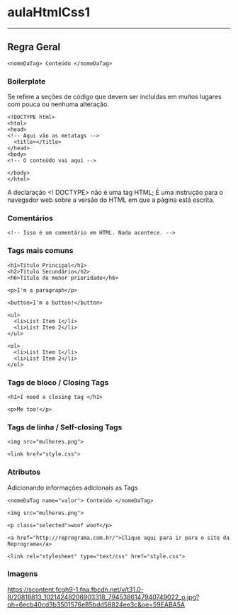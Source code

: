 # aulaHtmlCss1
---


## Regra Geral

```
<nomeDaTag> Conteúdo </nomeDaTag>
```


### Boilerplate

Se refere a seções de código que devem ser incluídas em muitos lugares com pouca ou nenhuma alteração.

```
<!DOCTYPE html>
<html>
<head>
<!-- Aqui vão as metatags -->
  <title></title>
</head>
<body>
<!-- O conteúdo vai aqui -->

</body>
</html>
```
A declaração <! DOCTYPE> não é uma tag HTML; É uma instrução para o navegador web sobre a versão do HTML em que a página está escrita.

### Comentários

```
<!-- Isso é um comentário em HTML. Nada acontece. -->
```

### Tags mais comuns

```
<h1>Título Principal</h1>
<h2>Título Secundário</h2>
<h6>Título de menor prioridade</h6>

<p>I'm a paragraph</p>

<button>I'm a button!</button>

<ul>
  <li>List Item 1</li>
  <li>List Item 2</li>
</ul>

<ol>
  <li>List Item 1</li>
  <li>List Item 2</li>
</ol>
```

### Tags de bloco / Closing Tags

```
<h1>I need a closing tag </h1>

<p>Me too!</p>
```

### Tags de linha / Self-closing Tags

```
<img src="mulheres.png">

<link href="style.css">
```

### Atributos
Adicionando informações adicionais as Tags
```
<nomeDaTag name="valor"> Conteúdo </nomeDaTag>
```

```
<img src="mulheres.png">

<p class="selected">woof woof</p>

<a href="http://reprograma.com.br/">Clique aqui para ir para o site da Reprograma</a>

<link rel="stylesheet" type="text/css" href="style.css">
```

### Imagens


https://scontent.fcgh9-1.fna.fbcdn.net/v/t31.0-8/20818813_10214248206903318_7945386147940749022_o.jpg?oh=6ecb40cd3b3501576e85bdd58824ee3c&oe=59EABA5A